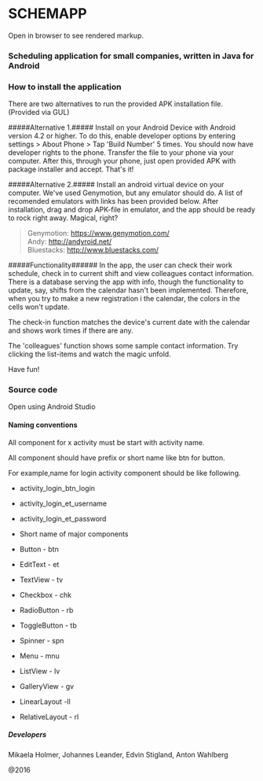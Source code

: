 # SCHEMAPP #

Open in browser to see rendered markup.

### Scheduling application for small companies, written in Java for Android ###

### How to install the application ###

There are two alternatives to run the provided APK installation file. (Provided via GUL)

#####Alternative 1.#####
Install on your Android Device with Android version 4.2 or higher. 
To do this, enable developer options by entering settings > About Phone > Tap 'Build Number' 5 times. You should now have developer rights to the phone. Transfer the file to your phone via your computer. 
After this, through your phone, just open provided APK with package installer and accept. That's it!

#####Alternative 2.#####
Install an android virtual device on your computer. We've used Genymotion, but any emulator should do. 
A list of recomended emulators with links has been provided below. After installation, drag and drop APK-file in emulator, and the app should be ready to rock right away. Magical, right?

>Genymotion: https://www.genymotion.com/      
>Andy:	     http://andyroid.net/     
>Bluestacks: http://www.bluestacks.com/      

#####Functionality######
In the app, the user can check their work schedule, check in to current shift and view colleagues contact information.
There is a database serving the app with info, though the functionality to update, 
say, shifts from the calendar hasn't been implemented. Therefore, when you try to make a new registration i the calendar, 
the colors in the cells won't update.

The check-in function matches the device's current date with the calendar and shows work times if there are any.

The 'colleagues' function shows some sample contact information. Try clicking the list-items and watch the magic unfold.

Have fun! 

### Source code ### 

Open using Android Studio

#### Naming conventions ####
All component for x activity must be start with activity name.

All component should have prefix or short name like btn for button.

For example,name for login activity component should be like following.

* activity_login_btn_login
* activity_login_et_username
* activity_login_et_password
* Short name of major components

* Button - btn
* EditText - et
* TextView - tv
* Checkbox - chk
* RadioButton - rb
* ToggleButton - tb
* Spinner - spn
* Menu - mnu
* ListView - lv
* GalleryView - gv
* LinearLayout -ll
* RelativeLayout - rl

##### Developers #####

Mikaela Holmer,
Johannes Leander, 
Edvin Stigland, 
Anton Wahlberg

@2016
